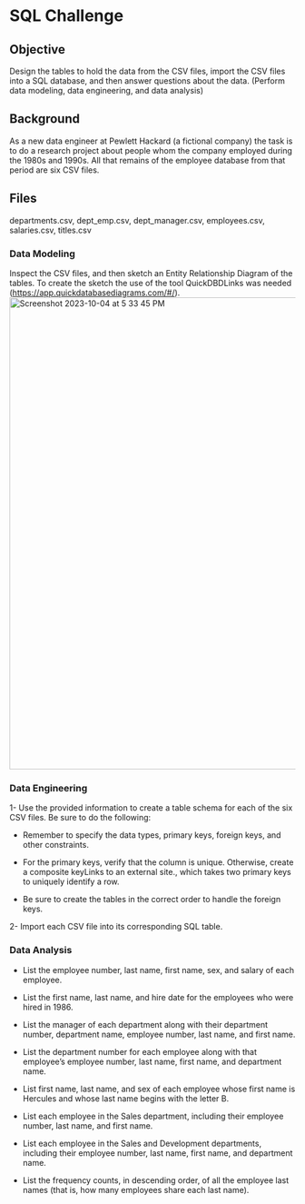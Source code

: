 # SQL Challenge

## Objective
Design the tables to hold the data from the CSV files, import the CSV files into a SQL database, and then answer questions about the data. (Perform data modeling, data engineering, and data analysis)

## Background
As a new data engineer at Pewlett Hackard (a fictional company) the task is to do a research project about people whom the company employed during the 1980s and 1990s. All that remains of the employee database from that period are six CSV files.

## Files
departments.csv, dept_emp.csv, dept_manager.csv, employees.csv, salaries.csv, titles.csv

### Data Modeling
Inspect the CSV files, and then sketch an Entity Relationship Diagram of the tables. To create the sketch the use of the tool QuickDBDLinks was needed (https://app.quickdatabasediagrams.com/#/).
<img width="831" alt="Screenshot 2023-10-04 at 5 33 45 PM" src="https://github.com/javsgon/sql-challenge/assets/125521896/a5d1f169-9259-4f1e-bc2c-96b4ce94cc67">

### Data Engineering
1- Use the provided information to create a table schema for each of the six CSV files. Be sure to do the following:

  - Remember to specify the data types, primary keys, foreign keys, and other constraints.

  - For the primary keys, verify that the column is unique. Otherwise, create a composite keyLinks to an external site., which takes two primary keys to uniquely identify a row.

  - Be sure to create the tables in the correct order to handle the foreign keys.

2- Import each CSV file into its corresponding SQL table.

### Data Analysis
- List the employee number, last name, first name, sex, and salary of each employee.

- List the first name, last name, and hire date for the employees who were hired in 1986.

- List the manager of each department along with their department number, department name, employee number, last name, and first name.

- List the department number for each employee along with that employee’s employee number, last name, first name, and department name.

- List first name, last name, and sex of each employee whose first name is Hercules and whose last name begins with the letter B.

- List each employee in the Sales department, including their employee number, last name, and first name.

- List each employee in the Sales and Development departments, including their employee number, last name, first name, and department name.

- List the frequency counts, in descending order, of all the employee last names (that is, how many employees share each last name).
